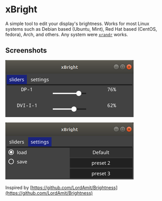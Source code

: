 # xBright

A simple tool to edit your display's brightness.
Works for most Linux systems such as Debian based (Ubuntu, Mint), Red Hat based (CentOS, fedora), Arch, and others.
Any system were [`xrandr`](https://wiki.archlinux.org/index.php/Xrandr) works.

## Screenshots

![sliders tab](pics/sliders.png)

![settings tab](pics/settings.png)

Inspired by [https://github.com/LordAmit/Brightness](https://github.com/LordAmit/Brightness)
